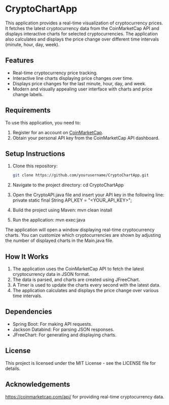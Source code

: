 # CryptoChartApp

This application provides a real-time visualization of cryptocurrency prices. It fetches the latest cryptocurrency data from the CoinMarketCap API and displays interactive charts for selected cryptocurrencies. The application also calculates and displays the price change over different time intervals (minute, hour, day, week).

## Features
- Real-time cryptocurrency price tracking.
- Interactive line charts displaying price changes over time.
- Displays price changes for the last minute, hour, day, and week.
- Modern and visually appealing user interface with charts and price change labels.

## Requirements
To use this application, you need to:
1. Register for an account on [CoinMarketCap](https://coinmarketcap.com/api/).
2. Obtain your personal API key from the CoinMarketCap API dashboard.

## Setup Instructions
1. Clone this repository:
   ```bash
   git clone https://github.com/yourusername/CryptoChartApp.git
   
2. Navigate to the project directory:
   cd CryptoChartApp

3. Open the CryptoAPI.java file and insert your API key in the following line:
   private static final String API_KEY = "<YOUR_API_KEY>";

4. Build the project using Maven:
   mvn clean install
   
5. Run the application:
   mvn exec:java

The application will open a window displaying real-time cryptocurrency charts. You can customize which cryptocurrencies are shown by adjusting the number of displayed charts in the Main.java file.

## How It Works
1. The application uses the CoinMarketCap API to fetch the latest cryptocurrency data in JSON format.
2. The data is parsed, and charts are created using JFreeChart.
3. A Timer is used to update the charts every second with the latest data.
4. The application calculates and displays the price change over various time intervals.

## Dependencies
- Spring Boot: For making API requests.
- Jackson Databind: For parsing JSON responses.
- JFreeChart: For generating and displaying charts.

## License
This project is licensed under the MIT License - see the LICENSE file for details.

## Acknowledgements
https://coinmarketcap.com/api/ for providing real-time cryptocurrency data.
